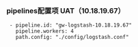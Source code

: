 ### pipelines配置项 UAT（10.18.19.67）

~~~plaintext
 - pipeline.id: "gw-logstash-10.18.19.67"
   pipeline.workers: 4
   path.config: "./config/logstash.conf"
~~~
